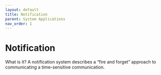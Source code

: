 ```yaml
---
layout: default
title: Notification
parent: System Applications
nav_order: 1
---
```


# Notification

What is it? A notification system describes a “fire and forget” approach to communicating a time-sensitive communication.

